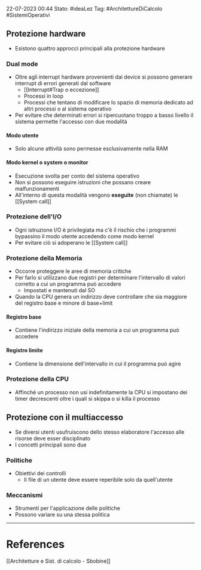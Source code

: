 22-07-2023 00:44
Stato: #ideaLez 
Tag: #ArchitettureDiCalcolo #SistemiOperativi

## Protezione hardware
- Esistono quattro approcci principali alla protezione hardware
### Dual mode
- Oltre agli interrupt hardware provenienti dai device si possono generare interrupt di errori generati dal software
	- [[Interrupt#Trap o eccezione]]
	- Processi in loop
	- Processi che tentano di modificare lo spazio di memoria dedicato ad altri processi o al sistema operativo
- Per evitare che determinati errori si ripercuotano troppo a basso livello il sistema permette l'accesso con due modalità
#### Modo utente
- Solo alcune attività sono permesse esclusivamente nella RAM
#### Modo kernel o system o monitor
- Esecuzione svolta per conto del sistema operativo
- Non si possono eseguire istruzioni che possano creare malfunzionamenti
- All'interno di questa modalità vengono **eseguite** (non chiamate) le [[System call]]
### Protezione dell'I/O
- Ogni istruzione I/O è privilegiata ma c'è il rischio che i programmi bypassino il modo utente accedendo come modo kernel
- Per evitare ciò si adoperano le [[System call]]
### Protezione della Memoria
- Occorre proteggere le aree di memoria critiche 
- Per farlo si utilizzano due registri per determinare l'intervallo di valori corretto a cui un programma può accedere
	- Impostati e mantenuti dal SO
- Quando la CPU genera un indirizzo deve controllare che sia maggiore del registro base e minore di base+limit
#### Registro base
- Contiene l'indirizzo iniziale della memoria a cui un programma può accedere
#### Registro limite
- Contiene la dimensione dell'intervallo in cui il programma può agire
### Protezione della CPU
- Affinché un processo non usi indefinitamente la CPU si impostano dei timer decrescenti oltre i quali si skippa o si killa il processo
## Protezione con il multiaccesso
- Se diversi utenti usufruiscono dello stesso elaboratore l'accesso alle risorse deve esser disciplinato
- I concetti principali sono due
### Politiche
- Obiettivi dei controlli 
	- Il file di un utente deve essere reperibile solo da quell'utente
### Meccanismi
- Strumenti per l'applicazione delle politiche
- Possono variare su una stessa politica







---
# References 
[[Architetture e Sist. di calcolo - Sbobine]]
